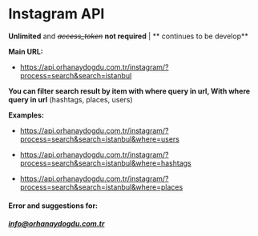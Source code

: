 # Instagram API
**Unlimited** and ~~*access_token*~~ **not required** | ** continues to be develop**

**Main URL:**
- https://api.orhanaydogdu.com.tr/instagram/?process=search&search=istanbul

**You can filter search result by item with where query in url,
With where query in url**
(hashtags, places, users)

**Examples:**
- https://api.orhanaydogdu.com.tr/instagram/?process=search&search=istanbul&where=users

- https://api.orhanaydogdu.com.tr/instagram/?process=search&search=istanbul&where=hashtags

- https://api.orhanaydogdu.com.tr/instagram/?process=search&search=istanbul&where=places

#### **Error and suggestions for:**
##### info@orhanaydogdu.com.tr

